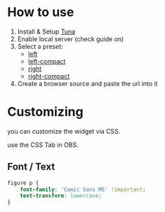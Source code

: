# How to use

1. Install & Setup <a href="https://obsproject.com/forum/resources/tuna.843/" target="_blank">Tuna</a>
1. Enable local server (check guide on)
1. Select a preset:
   - [left](/obs-widgets/now-playing-tuna/left)
   - [left-compact](/obs-widgets/now-playing-tuna/left-compact)
   - [right](/obs-widgets/now-playing-tuna/right)
   - [right-compact](/obs-widgets/now-playing-tuna/right-compact)
1. Create a browser source and paste the url into it

# Customizing

you can customize the widget via CSS.

use the CSS Tab in OBS.

## Font / Text

```css
figure p {
	font-family: 'Comic Sans MS' !important;
	text-transform: lowercase;
}
```
